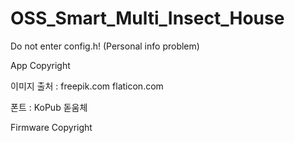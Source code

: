 # OSS_Smart_Multi_Insect_House
Do not enter config.h! (Personal info problem)


App Copyright

이미지 출처 :
freepik.com
flaticon.com

폰트 :
KoPub 돋움체

Firmware Copyright
